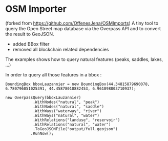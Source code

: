 OSM Importer
============

(forked from https://github.com/OffenesJena/OSMImports)
A tiny tool to query the Open Street map database via the Overpass API and to convert the result to GeoJSON. 

- added BBox filter
- removed all blockchain related dependencies

The examples shows how to query natural features (peaks, saddles, lakes, ...)

In order to query all those features in a bbox : 

    BoundingBox bboxLauzannier = new BoundingBox(44.34815879690078, 6.780796051025391, 44.45878010882453, 6.961898803710937);
     
    new OverpassQuery(bboxLauzannier)
				.WithNodes("natural", "peak")
				.WithNodes("natural", "saddle")
				.WithWays("waterway", "river")
				.WithWays("natural", "water")
				.WithRelations("landuse", "reservoir")
				.WithRelations("natural", "water")
				.ToGeoJSONFile("output/full.geojson")
			   .RunNow();
